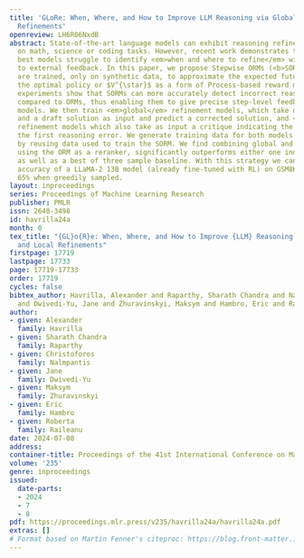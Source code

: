 ```yaml
---
title: 'GLoRe: When, Where, and How to Improve LLM Reasoning via Global and Local
  Refinements'
openreview: LH6R06NxdB
abstract: State-of-the-art language models can exhibit reasoning refinement capabilities
  on math, science or coding tasks. However, recent work demonstrates that even the
  best models struggle to identify <em>when and where to refine</em> without access
  to external feedback. In this paper, we propose Stepwise ORMs (<b>SORMs</b>) which
  are trained, only on synthetic data, to approximate the expected future reward of
  the optimal policy or $V^{\star}$ as a form of Process-based reward modeling. Our
  experiments show that SORMs can more accurately detect incorrect reasoning steps
  compared to ORMs, thus enabling them to give precise step-level feedback to refinement
  models. We then train <em>global</em> refinement models, which take only the question
  and a draft solution as input and predict a corrected solution, and <em>local</em>
  refinement models which also take as input a critique indicating the location of
  the first reasoning error. We generate training data for both models synthetically
  by reusing data used to train the SORM. We find combining global and local refinements,
  using the ORM as a reranker, significantly outperforms either one individually,
  as well as a best of three sample baseline. With this strategy we can improve the
  accuracy of a LLaMA-2 13B model (already fine-tuned with RL) on GSM8K from 53% to
  65% when greedily sampled.
layout: inproceedings
series: Proceedings of Machine Learning Research
publisher: PMLR
issn: 2640-3498
id: havrilla24a
month: 0
tex_title: "{GL}o{R}e: When, Where, and How to Improve {LLM} Reasoning via Global
  and Local Refinements"
firstpage: 17719
lastpage: 17733
page: 17719-17733
order: 17719
cycles: false
bibtex_author: Havrilla, Alexander and Raparthy, Sharath Chandra and Nalmpantis, Christoforos
  and Dwivedi-Yu, Jane and Zhuravinskyi, Maksym and Hambro, Eric and Raileanu, Roberta
author:
- given: Alexander
  family: Havrilla
- given: Sharath Chandra
  family: Raparthy
- given: Christoforos
  family: Nalmpantis
- given: Jane
  family: Dwivedi-Yu
- given: Maksym
  family: Zhuravinskyi
- given: Eric
  family: Hambro
- given: Roberta
  family: Raileanu
date: 2024-07-08
address:
container-title: Proceedings of the 41st International Conference on Machine Learning
volume: '235'
genre: inproceedings
issued:
  date-parts:
  - 2024
  - 7
  - 8
pdf: https://proceedings.mlr.press/v235/havrilla24a/havrilla24a.pdf
extras: []
# Format based on Martin Fenner's citeproc: https://blog.front-matter.io/posts/citeproc-yaml-for-bibliographies/
---
```

